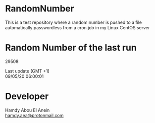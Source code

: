 # RandomNumber    
This is a test repository where a random number is pushed to a file automatically passwordless from a cron job in my Linux CentOS server    
# Random Number of the last run   
29508
      
Last update (GMT +1)    
09/05/20 06:00:01
# Developer    
Hamdy Abou El Anein   
hamdy.aea@protonmail.com
